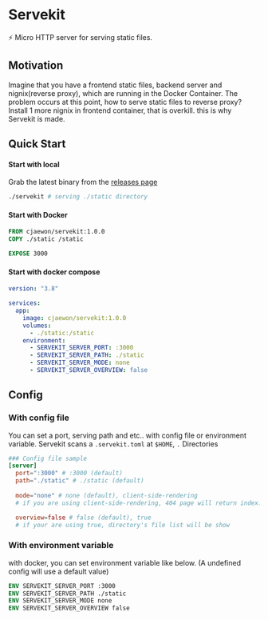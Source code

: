 # Servekit
⚡️ Micro HTTP server for serving static files. 

## Motivation
Imagine that you have a frontend static files, backend server and nignix(reverse proxy), which are running in the Docker Container. The problem occurs at this point, how to serve static files to reverse proxy? Install 1 more nignix in frontend container, that is overkill. this is why Servekit is made.

## Quick Start
#### Start with local
Grab the latest binary from the [releases page](https://github.com/cjaewon/servekit/releases)
```sh
./servekit # serving ./static directory
```

#### Start with Docker
```Dockerfile
FROM cjaewon/servekit:1.0.0
COPY ./static /static

EXPOSE 3000
```

#### Start with docker compose
```yml
version: "3.8"

services:
  app:
    image: cjaewon/servekit:1.0.0
    volumes:
      - ./static:/static
    environment:
      - SERVEKIT_SERVER_PORT: :3000
      - SERVEKIT_SERVER_PATH: ./static
      - SERVEKIT_SERVER_MODE: none
      - SERVEKIT_SERVER_OVERVIEW: false
```

## Config
### With config file
You can set a port, serving path and etc.. with config file or environment variable.
Servekit scans a `.servekit.toml` at `$HOME`, `.` Directories

```toml
### Config file sample
[server]
  port=":3000" # :3000 (default)
  path="./static" # ./static (default)
  
  mode="none" # none (default), client-side-rendering
  # if you are using client-side-rendering, 404 page will return index.html

  overview=false # false (default), true
  # if your are using true, directory's file list will be show
```

### With environment variable
with docker, you can set environment variable like below. (A undefined config will use a default value)
```Dockerfile
ENV SERVEKIT_SERVER_PORT :3000
ENV SERVEKIT_SERVER_PATH ./static
ENV SERVEKIT_SERVER_MODE none
ENV SERVEKIT_SERVER_OVERVIEW false
```

